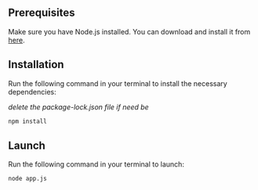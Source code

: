 ## Prerequisites
Make sure you have Node.js installed. You can download and install it from [here](https://nodejs.org/).

## Installation
Run the following command in your terminal to install the necessary dependencies:

*delete the package-lock.json file if need be*
```bash
npm install
```
## Launch
Run the following command in your terminal to launch:

```bash
node app.js
